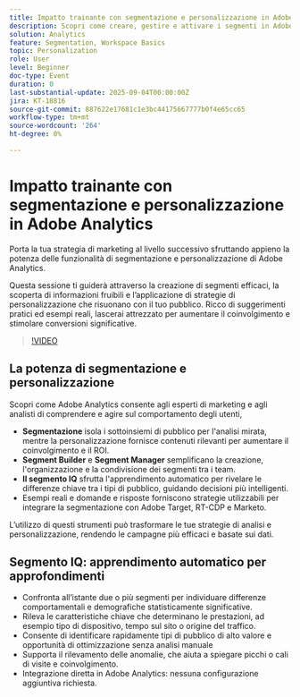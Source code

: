 ```yaml
---
title: Impatto trainante con segmentazione e personalizzazione in Adobe Analytics
description: Scopri come creare, gestire e attivare i segmenti in Adobe Analytics. Esplora Segment Builder, Segment IQ e le strategie di personalizzazione che guidano il ROI.
solution: Analytics
feature: Segmentation, Workspace Basics
topic: Personalization
role: User
level: Beginner
doc-type: Event
duration: 0
last-substantial-update: 2025-09-04T00:00:00Z
jira: KT-18816
source-git-commit: 887622e17681c1e3bc44175667777b0f4e65cc65
workflow-type: tm+mt
source-wordcount: '264'
ht-degree: 0%

---
```



# Impatto trainante con segmentazione e personalizzazione in Adobe Analytics

Porta la tua strategia di marketing al livello successivo sfruttando appieno la potenza delle funzionalità di segmentazione e personalizzazione di Adobe Analytics.

Questa sessione ti guiderà attraverso la creazione di segmenti efficaci, la scoperta di informazioni fruibili e l’applicazione di strategie di personalizzazione che risuonano con il tuo pubblico. Ricco di suggerimenti pratici ed esempi reali, lascerai attrezzato per aumentare il coinvolgimento e stimolare conversioni significative.

>[!VIDEO](https://video.tv.adobe.com/v/3471113/?learn=on&enablevpops)

## La potenza di segmentazione e personalizzazione

Scopri come Adobe Analytics consente agli esperti di marketing e agli analisti di comprendere e agire sul comportamento degli utenti,

* **Segmentazione** isola i sottoinsiemi di pubblico per l&#39;analisi mirata, mentre la personalizzazione fornisce contenuti rilevanti per aumentare il coinvolgimento e il ROI.
* **Segment Builder** e **Segment Manager** semplificano la creazione, l&#39;organizzazione e la condivisione dei segmenti tra i team.
* **Il segmento IQ** sfrutta l&#39;apprendimento automatico per rivelare le differenze chiave tra i tipi di pubblico, guidando decisioni più intelligenti.
* Esempi reali e domande e risposte forniscono strategie utilizzabili per integrare la segmentazione con Adobe Target, RT-CDP e Marketo.

L’utilizzo di questi strumenti può trasformare le tue strategie di analisi e personalizzazione, rendendo le campagne più efficaci e basate sui dati.

## Segmento IQ: apprendimento automatico per approfondimenti

* Confronta all’istante due o più segmenti per individuare differenze comportamentali e demografiche statisticamente significative.
* Rileva le caratteristiche chiave che determinano le prestazioni, ad esempio tipo di dispositivo, tempo sul sito o origine del traffico.
* Consente di identificare rapidamente tipi di pubblico di alto valore e opportunità di ottimizzazione senza analisi manuale
* Supporta il rilevamento delle anomalie, che aiuta a spiegare picchi o cali di visite e coinvolgimento.
* Integrazione diretta in Adobe Analytics: nessuna configurazione aggiuntiva richiesta.